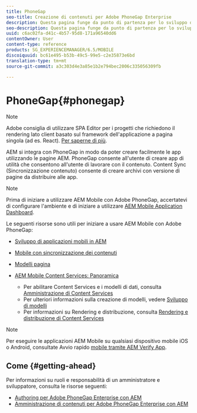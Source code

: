 ```yaml
---
title: PhoneGap
seo-title: Creazione di contenuti per Adobe PhoneGap Enterprise
description: Questa pagina funge da punto di partenza per lo sviluppo di app tramite PhoneGap Enterprise con AEM. AEM si integra con PhoneGap in modo da poter creare facilmente le app utilizzando le pagine AEM. PhoneGap consente all'utente di creare app di utilità che consentono all'utente di lavorare con il contenuto.
seo-description: Questa pagina funge da punto di partenza per lo sviluppo di app tramite PhoneGap Enterprise con AEM. AEM si integra con PhoneGap in modo da poter creare facilmente le app utilizzando le pagine AEM. PhoneGap consente all'utente di creare app di utilità che consentono all'utente di lavorare con il contenuto.
uuid: c6ac02fa-d41c-4b57-95d8-171a96540dd6
contentOwner: User
content-type: reference
products: SG_EXPERIENCEMANAGER/6.5/MOBILE
discoiquuid: bc61e495-b53b-49c5-99e5-c2e35873e6bd
translation-type: tm+mt
source-git-commit: a3c303d4e3a85e1b2e794bec2006c335056309fb

---
```



# PhoneGap{#phonegap}

>[!NOTE]
>
>Adobe consiglia di utilizzare SPA Editor per i progetti che richiedono il rendering lato client basato sul framework dell&#39;applicazione a pagina singola (ad es. React). [Per saperne di più](/help/sites-developing/spa-overview.md).

AEM si integra con PhoneGap in modo da poter creare facilmente le app utilizzando le pagine AEM. PhoneGap consente all&#39;utente di creare app di utilità che consentono all&#39;utente di lavorare con il contenuto. Content Sync (Sincronizzazione contenuto) consente di creare archivi con versione di pagine da distribuire alle app.

>[!NOTE]
>
>Prima di iniziare a utilizzare AEM Mobile con Adobe PhoneGap, accertatevi di configurare l&#39;ambiente e di iniziare a utilizzare [AEM Mobile Application Dashboard](/help/mobile/phonegap-authoring-apps.md).

Le seguenti risorse sono utili per iniziare a usare AEM Mobile con Adobe PhoneGap:

* [Sviluppo di applicazioni mobili in AEM](/help/mobile/developing-mobile-applications.md)
* [Mobile con sincronizzazione dei contenuti](/help/mobile/phonegap-contentsync.md)
* [Modelli pagina](/help/mobile/phonegap-apps-arch-page-templates.md)

* [AEM Mobile Content Services: Panoramica](/help/mobile/develop-content-as-a-service.md)

   * Per abilitare Content Services e i modelli di dati, consulta [Amministrazione di Content Services](/help/mobile/developing-content-services.md)
   * Per ulteriori informazioni sulla creazione di modelli, vedere [Sviluppo di modelli](/help/mobile/models-in-repository.md)
   * Per informazioni su Rendering e distribuzione, consulta [Rendering e distribuzione di Content Services](/help/mobile/rendering-and-delivery.md)

>[!NOTE]
>
>Per eseguire le applicazioni AEM Mobile su qualsiasi dispositivo mobile iOS o Android, consultate Avvio rapido [mobile tramite AEM Verify App](/help/mobile/phonegap-mobile-quickstart.md).

## Come {#getting-ahead}

Per informazioni su ruoli e responsabilità di un amministratore e sviluppatore, consulta le risorse seguenti:

* [Authoring per Adobe PhoneGap Enterprise con AEM](/help/mobile/phonegap.md)
* [Amministrazione di contenuti per Adobe PhoneGap Enterprise con AEM](/help/mobile/administer-phonegap.md)

